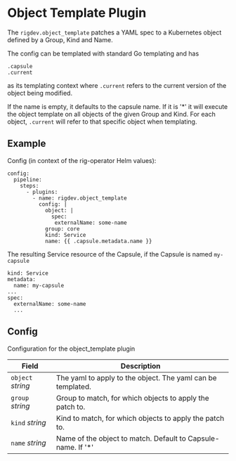 # Object Template Plugin

The `rigdev.object_template` patches a YAML spec to a Kubernetes object defined by a Group, Kind and Name.

The config can be templated with standard Go templating and has
```
.capsule
.current
```
as its templating context where `.current` refers to the current version of the object being modified.

If the name is empty, it defaults to the capsule name. If it is '*' it will execute the object template on all objects of the given Group and Kind. For each object, `.current` will refer to that specific object when templating.

## Example
Config (in context of the rig-operator Helm values):
```
config:
  pipeline:
    steps:
      - plugins:
        - name: rigdev.object_template
          config: |
            object: | 
              spec:
               externalName: some-name 
            group: core
            kind: Service
            name: {{ .capsule.metadata.name }}
```
The resulting Service resource of the Capsule, if the Capsule is named `my-capsule`
```
kind: Service
metadata:
  name: my-capsule
...
spec:
  externalName: some-name
  ...
```
## Config



Configuration for the object_template plugin

| Field | Description |
| --- | --- |
| `object` _string_ | The yaml to apply to the object. The yaml can be templated. |
| `group` _string_ | Group to match, for which objects to apply the patch to. |
| `kind` _string_ | Kind to match, for which objects to apply the patch to. |
| `name` _string_ | Name of the object to match. Default to Capsule-name. If '*'|



